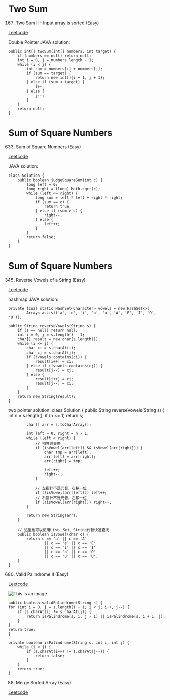 # Two Sum
167. Two Sum II - Input array is sorted (Easy)

[Leetcode](https://leetcode.com/problems/two-sum-ii-input-array-is-sorted/description/)

Double Pointer JAVA solution:

    public int[] twoSum(int[] numbers, int target) {
        if (numbers == null) return null;
        int i = 0, j = numbers.length - 1;
        while (i < j) {
            int sum = numbers[i] + numbers[j];
            if (sum == target) {
                return new int[]{i + 1, j + 1};
            } else if (sum < target) {
                i++;
            } else {
                j--;
            }
        }
        return null;
    }


# Sum of Square Numbers
633. Sum of Square Numbers (Easy)

[Leetcode](https://leetcode.com/problems/sum-of-square-numbers/description/)

JAVA solution:

    class Solution {
        public boolean judgeSquareSum(int c) {
            long left = 0;
            long right = (long) Math.sqrt(c);
            while (left <= right) {
                long sum = left * left + right * right;
                if (sum == c) {
                    return true;
                } else if (sum > c) {
                    right--;
                } else {
                    left++;
                }
            }
            return false;
        }
    }

# Sum of Square Numbers
345. Reverse Vowels of a String (Easy)

[Leetcode](https://leetcode.com/problems/reverse-vowels-of-a-string/description/)

hashmap JAVA solution:

    private final static HashSet<Character> vowels = new HashSet<>(
            Arrays.asList('a', 'e', 'i', 'o', 'u', 'A', 'E', 'I', 'O', 'U'));

    public String reverseVowels(String s) {
        if (s == null) return null;
        int i = 0, j = s.length() - 1;
        char[] result = new char[s.length()];
        while (i <= j) {
            char ci = s.charAt(i);
            char cj = s.charAt(j);
            if (!vowels.contains(ci)) {
                result[i++] = ci;
            } else if (!vowels.contains(cj)) {
                result[j--] = cj;
            } else {
                result[i++] = cj;
                result[j--] = ci;
            }
        }
        return new String(result);
    }
    
two pointer solution:
    class Solution {
        public String reverseVowels(String s) {
            int n = s.length();
            if (n <= 1) return s;

            char[] arr = s.toCharArray();

            int left = 0, right = n - 1;
            while (left < right) {
                // 相等则交换
                if (isVowel(arr[left]) && isVowel(arr[right])) {
                    char tmp = arr[left];
                    arr[left] = arr[right];
                    arr[right] = tmp;

                    left++;
                    right--;
                }

                // 左指针不是元音，右移一位
                if (!isVowel(arr[left])) left++;
                // 右指针不是元音，左移一位
                if (!isVowel(arr[right])) right--;
            }

            return new String(arr);
        }

        // 这里也可以使用List、Set、String代替快速查找
        public boolean isVowel(char c) {
            return c == 'a' || c == 'A'
                    || c == 'e' || c == 'E'
                    || c == 'i' || c == 'I'
                    || c == 'o' || c == 'O'
                    || c == 'u' || c == 'U';
        }
    }
    
680. Valid Palindrome II (Easy)

[Leetcode](https://leetcode.com/problems/valid-palindrome-ii/description/)

![This is an image](https://assets.leetcode-cn.com/solution-static/680/680_fig1.png)

    public boolean validPalindrome(String s) {
    for (int i = 0, j = s.length() - 1; i < j; i++, j--) {
        if (s.charAt(i) != s.charAt(j)) {
            return isPalindrome(s, i, j - 1) || isPalindrome(s, i + 1, j);
        }
    }
    return true;
    }

    private boolean isPalindrome(String s, int i, int j) {
        while (i < j) {
            if (s.charAt(i++) != s.charAt(j--)) {
                return false;
            }
        }
        return true;
    }

88. Merge Sorted Array (Easy)

[Leetcode](https://leetcode.com/problems/merge-sorted-array/description/)



